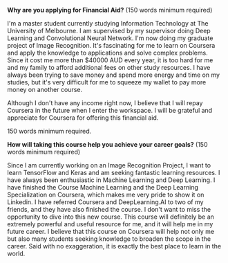 **Why are you applying for Financial Aid?** (150 words minimum required)

I'm a master student currently studying Information Technology at The University of Melbourne. I am supervised by my supervisor doing Deep Learning and Convolutional Neural Network. I'm now doing my graduate project of Image Recognition. It's fascinating for me to learn on Coursera and apply the knowledge to applications and solve complex problems. Since it cost me more than $40000 AUD every year, it is too hard for me and my family to afford additional fees on other study resources. I have always been trying to save money and spend more energy and time on my studies, but it's very difficult for me to squeeze my wallet to pay more money on another course.

Although I don't have any income right now, I believe that I will repay Coursera in the future when I enter the workspace. I will be grateful and appreciate for Coursera for offering this financial aid.

 

150 words minimum required.

**How will taking this course help you achieve your career goals?** (150 words minimum required)

Since I am currently working on an Image Recognition Project, I want to learn TensorFlow and Keras and am seeking fantastic learning resources. I have always been enthusiastic in Machine Learning and Deep Learning. I have finished the Course Machine Learning and the Deep Learning Specialization on Coursera, which makes me very pride to show it on Linkedin. I have referred Coursera and DeepLearning.AI to two of my friends, and they have also finished the course. I don't want to miss the opportunity to dive into this new course. This course will definitely be an extremely powerful and useful resource for me, and it will help me in my future career. I believe that this course on Coursera will help not only me but also many students seeking knowledge to broaden the scope in the career. Said with no exaggeration, it is exactly the best place to learn in the world.